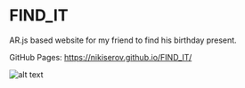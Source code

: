 # FIND_IT
AR.js based website for my friend to find his birthday present.

GitHub Pages: https://nikiserov.github.io/FIND_IT/

![alt text](http://url/to/img.png)